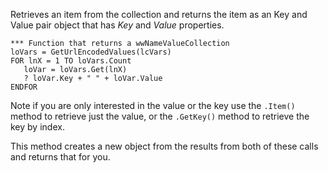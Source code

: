 ﻿Retrieves an item from the collection and returns the item as an Key and Value pair object that has *Key* and *Value* properties.```foxpro*** Function that returns a wwNameValueCollectionloVars = GetUrlEncodedValues(lcVars)FOR lnX = 1 TO loVars.Count   loVar = loVars.Get(lnX)   ? loVar.Key + " " + loVar.ValueENDFOR```Note if you are only interested in the value or the key use the `.Item()` method to retrieve just the value, or the `.GetKey()` method to retrieve the key by index. This method creates a new object from the results from both of these calls and returns that for you.
